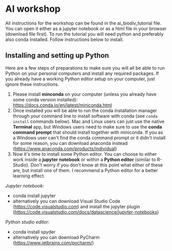 # AI workshop
All instructions for the workshop can be found in the ai_biodiv_tutorial file. You can open it either as a jupyter notebook or as a html file in your browser (download file first). To run the tutorial you will need python and preferably also conda installed. Follow instructions below to install.

## Installing and setting up Python

Here are a few steps of preparations to make sure you will all be able to run Python on your personal computers and install any required packages. If you already have a working Python editor setup on your computer, just ignore these instructions.

1. Please install **minconda** on your computer (unless you already have some conda version installed): https://docs.conda.io/en/latest/miniconda.html
2. Once installed you will be able to run the conda installation manager through your command line to install software with conda (see `conda install` commands below). Mac and Linux users can just use the native **Terminal** app, but Windows users need to make sure to use the **conda command prompt** that should install together with miniconda. If you as a Windows user can't find the conda command prompt or it didn't install for some reason, you can download anaconda instead (https://www.anaconda.com/products/individual)
3. Now it's time to install some Python editor. You can choose to either work inside a **jupyter notebook** or within a **Python editor** (similar to R-Studio). Don't worry if you don't know at this point what either of these are, but install one of them. I recommend a Python editor for a better learning effect.

*Jupyter notebook:*
- conda install jupyter
- alternatively you can download Visual Studio Code (https://code.visualstudio.com) and install the jupyter plugin (https://code.visualstudio.com/docs/datascience/jupyter-notebooks)

*Python studio editor:*
- conda install spyder
- alternatively you can download PyCharm (https://www.jetbrains.com/pycharm/)
